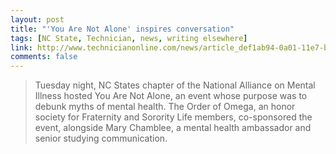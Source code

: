 ```yaml
---
layout: post
title: "'You Are Not Alone' inspires conversation"
tags: [NC State, Technician, news, writing elsewhere]
link: http://www.technicianonline.com/news/article_def1ab94-0a01-11e7-b5dd-e3e7f6e4e7fa.html
comments: false
---
```

> Tuesday night, NC States chapter of the National Alliance on Mental Illness hosted You Are Not Alone, an event whose purpose was to debunk myths of mental health. The Order of Omega, an honor society for Fraternity and Sorority Life members, co-sponsored the event, alongside Mary Chamblee, a mental health ambassador and senior studying communication.